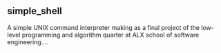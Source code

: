 ## simple_shell
A simple UNIX command interpreter making as a final project of the low-level programming and algorithm quarter at ALX school of software engineering....
